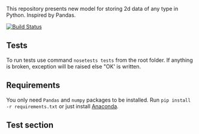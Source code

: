 This repository presents new model for storing 2d data of any type in Python.
Inspired by Pandas.


[![Build Status](https://travis-ci.com/kiraly-group/transformers.svg?token=WzNyjqtwC8PwsMtns62p&branch=master)](https://travis-ci.com/kiraly-group/transformers)


## Tests

To run tests use command ```nosetests tests``` from the root folder.
If anything is broken, exception will be raised else "OK' is written.

## Requirements

You only need `Pandas` and `numpy` packages to be installed.
Run `pip install -r requirements.txt` or just install [Anaconda](https://www.continuum.io/downloads).

## Test section